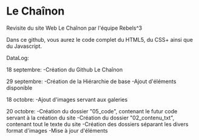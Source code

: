 # Le Chaînon
Revisite du site Web Le Chaînon par l'équipe Rebels^3

Dans ce github, vous aurez le code complet du HTML5, du CSS+ ainsi que du Javascript.

DataLog:

18 septembre: 
-Création du Github Le Chaînon

29 septembre: 
-Création de la Hiérarchie de base
-Ajout d'éléments disponible

18 octobre: 
-Ajout d'images servant aux galeries

20 octobre: 
-Création du dossier "05_code", contenant le futur code servant à la création du site
-Création du dossier "02_contenu_txt", contenant tout le texte du site
-Création des dossiers séparant les divers format d'images
-Mise à jour d'éléments
